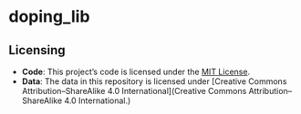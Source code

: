 # doping_lib

## Licensing

- **Code**: This project’s code is licensed under the [MIT License](./LICENSE).
- **Data**: The data in this repository is licensed under 
  [Creative Commons Attribution–ShareAlike 4.0 International](Creative Commons Attribution–ShareAlike 4.0 International.)

